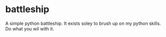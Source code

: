 # battleship

A simple python battleship. It exists soley to brush up on my python skills. Do what you wil with it.